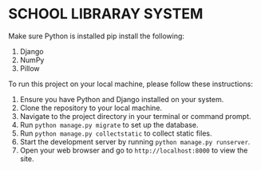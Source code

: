 # SCHOOL LIBRARAY SYSTEM

Make sure Python is installed
pip install the following:
1. Django
2. NumPy
3. Pillow

To run this project on your local machine, please follow these instructions:

1. Ensure you have Python and Django installed on your system.
2. Clone the repository to your local machine.
3. Navigate to the project directory in your terminal or command prompt.
4. Run `python manage.py migrate` to set up the database.
5. Run `python manage.py collectstatic` to collect static files.
6. Start the development server by running `python manage.py runserver`.
7. Open your web browser and go to `http://localhost:8000` to view the site.
